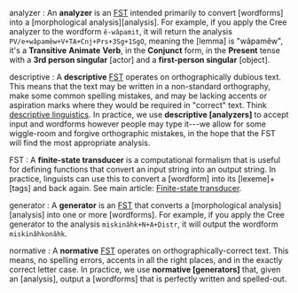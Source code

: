 [analyzer]: #analyzer
analyzer
:   An **analyzer** is an [FST] intended primarily to convert
    [wordforms] into a [morphological analysis][analysis]. For example,
    if you apply the Cree analyzer to the wordform `ê-wâpamit`, it will
    return the analysis `PV/e+wâpamêw+V+TA+Cnj+Prs+3Sg+1SgO`, meaning
    the [lemma] is "wâpamêw", it\'s a **Transitive** **Animate**
    **Verb**, in the **Conjunct** form, in the **Present** tense with
    a **3rd person singular** [actor] and a **first-person singular**
    [object].

[descriptive]: #descriptive
descriptive
:   A **descriptive** [FST] operates on orthographically dubious text.
    This means that the text may be written in a non-standard
    orthography, make some common spelling mistakes, and may be lacking
    accents or aspiration marks where they would be required in
    "correct" text. Think [descriptive linguistics](https://en.wikipedia.org/wiki/Linguistic_description).
    In practice, we use **descriptive [analyzers]** to accept input and
    wordforms however people may type it---we allow for some wiggle-room
    and forgive orthographic mistakes, in the hope that the FST will
    find the most appropriate analysis.

[FST]: #FST
FST
:   A **finite-state transducer** is a computational formalism that is
    useful for defining functions that convert an input string into an
    output string. In practice, linguists can use this to convert
    a [wordform] into its [lexeme]+[tags] and back again. See main
    article: [Finite-state transducer].

[generator]: #generator
generator
:   A **generator** is an [FST] that converts a
    [morphological analysis][analysis] into one or more [wordforms]. For
    example, if you apply the Cree generator to the analysis
    `miskinâhk+N+A+Distr`, it will output the wordform `miskinâhkonâhk`.

[normative]: #normative
normative
:   A **normative** [FST] operates on orthographically-correct text.
    This means, no spelling errors, accents in all the right places, and
    in the exactly correct letter case. In practice, we use **normative
    [generators]** that, given an [analysis], output a [wordforms] that
    is perfectly written and spelled-out.

<!-- -->

[Finite-state transducer]: ./Finite-state_Transducer
